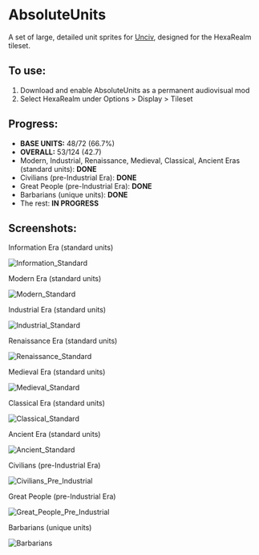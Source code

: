 # AbsoluteUnits

A set of large, detailed unit sprites for [Unciv](https://github.com/yairm210/Unciv), designed for the HexaRealm tileset. 

## To use: 
1. Download and enable AbsoluteUnits as a permanent audiovisual mod
2. Select HexaRealm under Options > Display > Tileset

## Progress:
  * **BASE UNITS:** 48/72 (66.7%)
  * **OVERALL:** 53/124 (42.7)
  * Modern, Industrial, Renaissance, Medieval, Classical, Ancient Eras (standard units): **DONE**
  * Civilians (pre-Industrial Era): **DONE**
  * Great People (pre-Industrial Era): **DONE**
  * Barbarians (unique units): **DONE**
  * The rest: **IN PROGRESS**

## Screenshots:
Information Era (standard units)

<img alt="Information_Standard" src="https://user-images.githubusercontent.com/56904240/180128007-2f3b5880-1301-4823-9051-8be9099cf242.png">

Modern Era (standard units)

<img alt="Modern_Standard" src="https://user-images.githubusercontent.com/56904240/182668445-fa1822f5-9150-495d-babc-ba20dece92a5.png">

Industrial Era (standard units)

<img alt="Industrial_Standard" src="https://user-images.githubusercontent.com/56904240/182668966-86d007d5-fe37-4e66-9c7f-7486dce93929.png">

Renaissance Era (standard units)

<img alt="Renaissance_Standard" src="https://user-images.githubusercontent.com/56904240/182669585-a576d98d-2eed-4aaa-9867-d8d22ba63010.png">

Medieval Era (standard units)

<img alt="Medieval_Standard" src="https://user-images.githubusercontent.com/56904240/182670444-6300ff2a-0cae-45e3-b102-d68734d95f18.png">

Classical Era (standard units)

<img alt="Classical_Standard" src="https://user-images.githubusercontent.com/56904240/182670726-29c17941-b627-4c80-86a8-de8192eccf50.png">

Ancient Era (standard units)

<img alt="Ancient_Standard" src="https://user-images.githubusercontent.com/56904240/182671416-61d10394-91ac-4f1f-a797-f0a5718b23a2.png">

Civilians (pre-Industrial Era)

<img alt="Civilians_Pre_Industrial" src="https://user-images.githubusercontent.com/56904240/182671794-8661668b-00d6-4d13-9127-8a78c8da56d6.png">

Great People (pre-Industrial Era)

<img alt="Great_People_Pre_Industrial" src="https://user-images.githubusercontent.com/56904240/182672061-6a53ed65-0727-4cb9-82c9-42003c5316c7.png">

Barbarians (unique units)

<img alt="Barbarians" src="https://user-images.githubusercontent.com/56904240/182672835-81804610-2ced-4664-99e7-1d1e585ab818.png">
